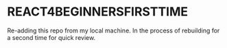# REACT4BEGINNERSFIRSTTIME
Re-adding this repo from my local machine. In the process of rebuilding for a second time for quick review. 
